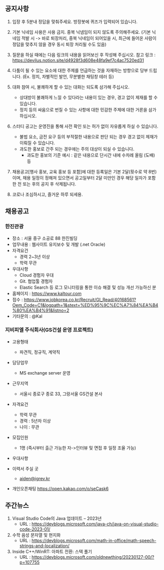 ## 공지사항
1) 입장 후 5분내 정답을 맞춰주세요. 방장봇에 퀴즈가 입력되어 있습니다.

2) 기본 닉네임 사용은 사용 금지. 중복 닉넴임이 되지 않도록 주의해주세요.
   (기본 닉네임 적발 시 -> 바로 퇴장처리, 중복 닉네임이 되어있을 시, 최근에 들어온 사람이 정답을 맞추지 않을 경우 동시 퇴장 처리될 수도 있음)

3) 질문을 하실 때에는 다음 링크의 내용을 읽어보신 후 작성해 주십시오.
   참고 링크 : https://devilus.notion.site/d4928f3d608e48fa9ef7c4ac7520ed31

4) 다툼이 될 수 있는 요소에 대한 주제를 언급하는 것을 자재하는 방향으로 당부 드립니다.
   (Ex. 정치, 차별적인 발언, 무분별한 채팅창 테러 등)

5) 대화 참여 시, 불쾌하게 할 수 있는 대화는 되도록 삼가해 주십시오.
    - 상대방이 불쾌하게 느낄 수 있다라는 내용이 있는 경우, 경고 없이 제재를 할 수 있습니다.
    - 정치 등의 싸움으로 번질 수 있는 사항에 대한 민감한 주제에 대한 거론을 삼가하십시오.

6) 스터디 공고는 운영진을 통해 사전 확인 또는 허가 없이 자유롭게 하실 수 있습니다.
    - 불법 요소, 금전 요구 등의 부적절한 내용으로 판단 되는 경우 경고 없이 제재가 이뤄질 수 있습니다.
    - 과도한 홍보로 간주 되는 경우에는 주의 대상이 되실 수 있습니다.
        * 과도한 홍보의 기준 예시 : 같은 내용으로 단시간 내에 수차례 올림 (도배) 등

7) 채용공고[행사 홍보, 교육 홍보 등 포함]에 대한 등록일은 기본 2달(횟수로 약 8번)이며,
   채용 일정이 정해져 있으면서 공고일부터 2달 미만인 경우 해당 일자가 포함한 전 또는 후의 공지 후 삭제됩니다.

8) 코로나 조심하시고, 즐거운 하루 되세용.


## 채용공고

### 한진관광

* 장소 : 서울 중구 소공로 88 한진빌딩
* 업무내용 : 웹사이트 유지보수 및 개발 (.net Oracle)
* 자격요건
  * 경력 2~3년 이상
  *  학력 무관
* 우대사항
  * Cloud 경험자 우대
  * Git. 협업툴 경험자
  * Elastic Search 등 로그 모니터링을 통한 이슈 해결 및 성능 개선 가능하신 분
* 홈페이지 : https://www.kaltour.com
* 접수 : https://www.jobkorea.co.kr/Recruit/GI_Read/40168561?Oem_Code=C1&logpath=1&stext=%ED%95%9C%EC%A7%84%EA%B4%80%EA%B4%91&listno=2
* 기타문의 : @Kal

### 지비피엘 주식회사(GS건설 운영 프로젝트)

- 고용형태
  - 파견직, 정규직, 계약직

- 담당업무
  - MS exchange server 운영

- 근무지역
  - 서울시 종로구 종로 33, 그랑서울 GS건설 본사

- 자격요건
  - 학력 무관
  - 경력 : 5년차 이상
  - 나이 : 무관

- 모집인원
  - 1명 (즉시부터 출근 가능한 자->인터뷰 및 면접 후 일정 조율 가능)

- 우대사항
- 이력서 주실 곳
  - aiden@igrev.kr

- 개인오픈채팅
  https://open.kakao.com/o/seCask6

## 주간뉴스

1) Visual Studio Code의 Java 업데이트 – 2023년
    * URL : https://devblogs.microsoft.com/java-ch/java-on-visual-studio-code-2023-01/
2) 수학 음성 문자열 및 현지화 
    * URL : https://devblogs.microsoft.com/math-in-office/math-speech-strings-and-localization/
3) Inside C++/WinRT: 아파트 전환: 스택 풀기 
    * URL : https://devblogs.microsoft.com/oldnewthing/20230127-00/?p=107755

